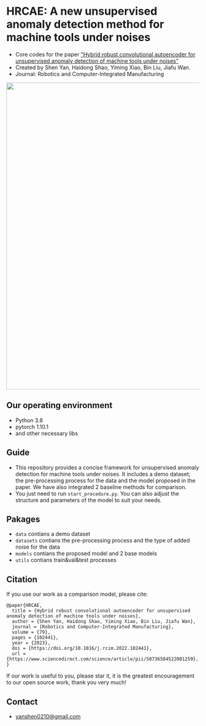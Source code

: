 # HRCAE: A new unsupervised anomaly detection method for machine tools under noises
* Core codes for the paper ["Hybrid robust convolutional autoencoder for unsupervised anomaly detection of machine tools under noises"](https://www.sciencedirect.com/science/article/pii/S0736584522001259)
* Created by Shen Yan, Haidong Shao, Yiming Xiao, Bin Liu, Jiafu Wan.
* Journal: Robotics and Computer-Integrated Manufacturing

<div align="center">
<img src="https://github.com/yanshen0210/HRCAE/blob/main/framework.jpg" width="800" />
</div>

## Our operating environment
* Python 3.8
* pytorch  1.10.1
* and other necessary libs

## Guide 
* This repository provides a concise framework for unsupervised anomaly detection for machine tools under noises. It includes a demo dataset; the pre-processing process for the data and the model proposed in the paper. We have also integrated 2 baseline methods for comparison.
* You just need to run `start_procedure.py`. You can also adjust the structure and parameters of the model to suit your needs.

## Pakages
* `data` contians a demo dataset
* `datasets` contians the pre-processing process and the type of added noise for the data
* `models` contians the proposed model and 2 base models
* `utils` contians train&val&test processes

## Citation
If you use our work as a comparison model, please cite:
```
@paper{HRCAE,
  title = {Hybrid robust convolutional autoencoder for unsupervised anomaly detection of machine tools under noises},
  author = {Shen Yan, Haidong Shao, Yiming Xiao, Bin Liu, Jiafu Wan},
  journal = {Robotics and Computer-Integrated Manufacturing},
  volume = {79},
  pages = {102441},
  year = {2023},
  doi = {https://doi.org/10.1016/j.rcim.2022.102441},
  url = {https://www.sciencedirect.com/science/article/pii/S0736584522001259},
}
```
If our work is useful to you, please star it, it is the greatest encouragement to our open source work, thank you very much!

## Contact
- yanshen0210@gmail.com
